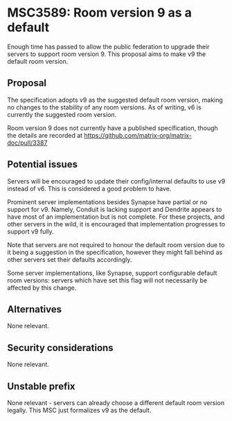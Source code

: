 # MSC3589: Room version 9 as a default

Enough time has passed to allow the public federation to upgrade their servers to support room
version 9. This proposal aims to make v9 the default room version.

## Proposal

The specification adopts v9 as the suggested default room version, making no changes to the stability
of any room versions. As of writing, v6 is currently the suggested room version.

Room version 9 does not currently have a published specification, though the details are recorded at
https://github.com/matrix-org/matrix-doc/pull/3387

## Potential issues

Servers will be encouraged to update their config/internal defaults to use v9 instead of v6. This
is considered a good problem to have.

Prominent server implementations besides Synapse have partial or no support for v9. Namely, Conduit
is lacking support and Dendrite appears to have most of an implementation but is not complete. For
these projects, and other servers in the wild, it is encouraged that implementation progresses to
support v9 fully.

Note that servers are not required to honour the default room version due to it being a suggestion
in the specification, however they might fall behind as other servers set their defaults accordingly.

Some server implementations, like Synapse, support configurable default room versions: servers which
have set this flag will not necessarily be affected by this change.

## Alternatives

None relevant.

## Security considerations

None relevant.

## Unstable prefix

None relevant - servers can already choose a different default room version legally. This MSC
just formalizes v9 as the default.